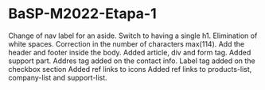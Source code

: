 # BaSP-M2022-Etapa-1

Change of nav label for an aside.
Switch to having a single h1.
Elimination of white spaces.
Correction in the number of characters max(114).
Add the header and footer inside the body.
Added article, div and form tag.
Added support part.
Addres tag added on the contact info.
Label tag added on the checkbox section
Added ref links to icons
Added ref links to products-list, company-list and support-list.
